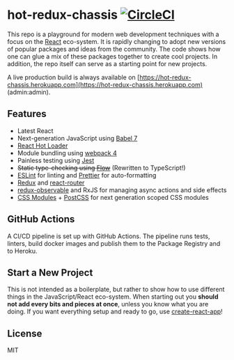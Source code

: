 # hot-redux-chassis [![CircleCI](https://circleci.com/gh/hanse/hot-redux-chassis/tree/master.svg?style=svg)](https://circleci.com/gh/hanse/hot-redux-chassis/tree/master)

This repo is a playground for modern web development techniques with a focus on the [React](https://facebook.github.io/react/) eco-system. It is rapidly changing to adopt new versions of popular packages and ideas from the community. The code shows how one can glue a mix of these packages together to create cool projects. In addition, the repo itself can serve as a starting point for new projects.

A live production build is always available on [https://hot-redux-chassis.herokuapp.com](https://hot-redux-chassis.herokuapp.com) (admin:admin).

## Features

- Latest React
- Next-generation JavaScript using [Babel 7](http://babeljs.io/)
- [React Hot Loader](https://github.com/gaearon/react-hot-loader)
- Module bundling using [webpack 4](https://github.com/webpack/webpack/)
- Painless testing using [Jest](https://facebook.github.io/jest/)
- ~~Static type-checking using [Flow](https://flowtype.org)~~ (Rewritten to TypeScript!)
- [ESLint](http://eslint.org/) for linting and [Prettier](https://prettier.org) for auto-formatting
- [Redux](https://github.com/rackt/redux) and [react-router](https://github.com/rackt/react-router)
- [redux-observable](https://github.com/redux-observable/redux-observable) and RxJS for managing async actions and side effects
- [CSS Modules](https://github.com/css-modules/css-modules) + [PostCSS](https://github.com/postcss/postcss) for next generation scoped CSS modules

## GitHub Actions

A CI/CD pipeline is set up with GitHub Actions. The pipeline runs tests, linters, build docker images and publish them to the Package Registry and to Heroku.

## Start a New Project

This is not intended as a boilerplate, but rather to show how to use different things in the JavaScript/React eco-system. When starting out you **should not add every bits and pieces at once**, unless you know what you are doing. If you want everything setup and ready to go, use [create-react-app](https://github.com/facebook/create-react-app)!

## License

MIT

